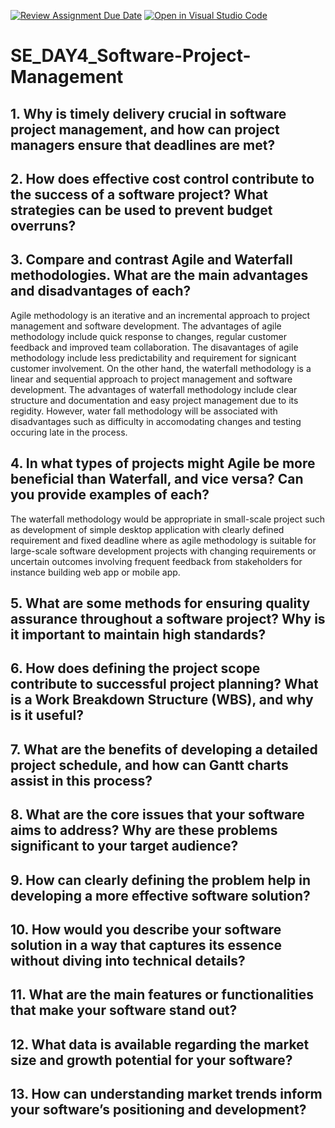 [![Review Assignment Due Date](https://classroom.github.com/assets/deadline-readme-button-22041afd0340ce965d47ae6ef1cefeee28c7c493a6346c4f15d667ab976d596c.svg)](https://classroom.github.com/a/9pw6JKcu)
[![Open in Visual Studio Code](https://classroom.github.com/assets/open-in-vscode-2e0aaae1b6195c2367325f4f02e2d04e9abb55f0b24a779b69b11b9e10269abc.svg)](https://classroom.github.com/online_ide?assignment_repo_id=15858063&assignment_repo_type=AssignmentRepo)
# SE_DAY4_Software-Project-Management
## 1. Why is timely delivery crucial in software project management, and how can project managers ensure that deadlines are met?
## 2. How does effective cost control contribute to the success of a software project? What strategies can be used to prevent budget overruns?
## 3. Compare and contrast Agile and Waterfall methodologies. What are the main advantages and disadvantages of each?
Agile methodology is an iterative and an incremental approach to project management and software development. The advantages of agile methodology include quick response to changes, regular customer feedback and improved team collaboration. The disavantages of agile methodology include less predictability and requirement for signicant customer involvement.
On the other hand, the waterfall methodology is a linear and sequential approach to project management and software development. The advantages of waterfall methodology include clear structure and documentation and easy project management due to its regidity. However, water fall methodology will be associated with disadvantages such as difficulty in accomodating changes and testing occuring late in the process.

## 4. In what types of projects might Agile be more beneficial than Waterfall, and vice versa? Can you provide examples of each?
The waterfall methodology would be appropriate in small-scale project such as development of simple desktop application with clearly defined requirement and fixed deadline where as agile methodology is suitable for large-scale software development projects with changing requirements or uncertain outcomes involving frequent feedback from stakeholders for instance building web app or mobile app.

## 5. What are some methods for ensuring quality assurance throughout a software project? Why is it important to maintain high standards?
## 6. How does defining the project scope contribute to successful project planning? What is a Work Breakdown Structure (WBS), and why is it useful?
## 7. What are the benefits of developing a detailed project schedule, and how can Gantt charts assist in this process?
## 8. What are the core issues that your software aims to address? Why are these problems significant to your target audience?
## 9. How can clearly defining the problem help in developing a more effective software solution?
## 10. How would you describe your software solution in a way that captures its essence without diving into technical details?
## 11. What are the main features or functionalities that make your software stand out?
## 12. What data is available regarding the market size and growth potential for your software?
## 13. How can understanding market trends inform your software’s positioning and development?
